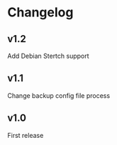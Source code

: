 Changelog
=========

v1.2
----
Add Debian Stertch support

v1.1
----
Change backup config file process

v1.0
----
First release
